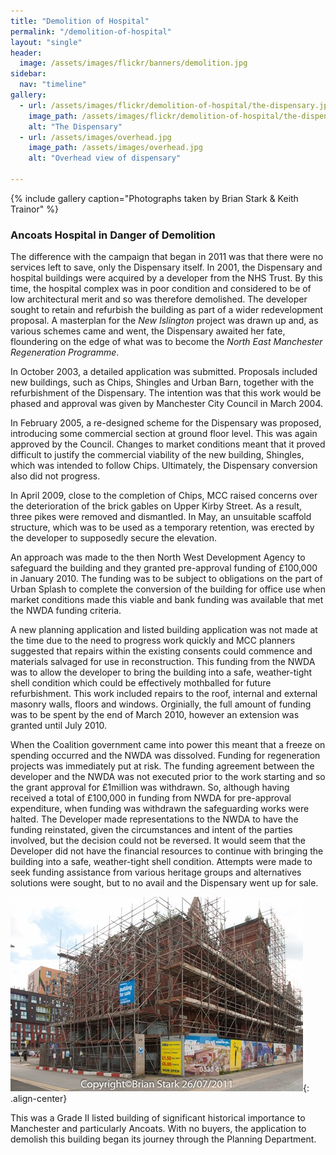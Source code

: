 ```yaml
---
title: "Demolition of Hospital"
permalink: "/demolition-of-hospital"
layout: "single"
header:
  image: /assets/images/flickr/banners/demolition.jpg
sidebar:
  nav: "timeline"
gallery:
  - url: /assets/images/flickr/demolition-of-hospital/the-dispensary.jpg
    image_path: /assets/images/flickr/demolition-of-hospital/the-dispensary.jpg
    alt: "The Dispensary"
  - url: /assets/images/overhead.jpg
    image_path: /assets/images/overhead.jpg
    alt: "Overhead view of dispensary"
   
---
```

{% include gallery caption="Photographs taken by Brian Stark & Keith Trainor" %}

### Ancoats Hospital in Danger of Demolition

The difference with the campaign that began in 2011 was that there were no services left to save, only the Dispensary itself.  In 2001, the Dispensary and hospital buildings were acquired by a developer from the NHS Trust.  By this time, the hospital complex was in poor condition and considered to be of low architectural merit and so was therefore demolished.   The developer sought to retain and refurbish the building as part of a wider redevelopment proposal.  A masterplan for the *New Islington* project was drawn up and, as various schemes came and went, the Dispensary awaited her fate, floundering on the edge of what was to become the *North East Manchester Regeneration Programme*.  

In October 2003, a detailed application was submitted. Proposals included new buildings, such as Chips, Shingles and Urban Barn, together with the refurbishment of the Dispensary. The intention was that this work would be phased and approval was given by Manchester City Council in March 2004.

In February 2005, a re-designed scheme for the Dispensary was proposed, introducing some commercial section at ground floor level.  This was again approved by the Council.  Changes to market conditions meant that it proved difficult to justify the commercial viability of the new building, Shingles, which was intended to follow Chips.  Ultimately, the Dispensary conversion also did not progress.

In April 2009, close to the completion of Chips, MCC raised concerns over the deterioration of the brick gables on Upper Kirby Street.  As a result, three pikes were removed and dismantled.  In May, an unsuitable scaffold structure, which was to be used as a temporary retention, was erected by the developer to supposedly secure the elevation.

An approach was made to the then North West Development Agency to safeguard the building and they granted pre-approval funding of £100,000 in January 2010. The funding was to be subject to obligations on the part of Urban Splash to complete the conversion of the building for office use when market conditions made this viable and bank funding was available that met the NWDA funding criteria.

A new planning application and listed building application was not made at the time due to the need to progress work quickly and MCC planners suggested that repairs within the existing consents could commence and materials salvaged for use in reconstruction.  This funding from the NWDA was to allow the developer to bring the building into a safe, weather-tight shell condition which could be effectively mothballed for future refurbishment. This work included repairs to the roof, internal and external masonry walls, floors and windows.  Orginially, the full amount of funding was to be spent by the end of March 2010, however an extension was granted until July 2010.

When the Coalition government came into power this meant that a freeze on spending occurred and the NWDA was dissolved.  Funding for regeneration projects was immediately put at risk. The funding agreement between the developer and the NWDA was not executed prior to the work starting and so the grant approval for £1million was withdrawn.  So, although having received a total of £100,000 in funding from NWDA for pre-approval expenditure, when funding was withdrawn the safeguarding works were halted. The Developer made representations to the NWDA to have the funding reinstated, given the circumstances and intent of the parties involved, but the decision could not be reversed.  It would seem that the Developer did not have the financial resources to continue with bringing the building into a safe, weather-tight shell condition. Attempts were made to seek funding assistance from various heritage groups and alternatives solutions were sought, but to no avail and the Dispensary went up for sale.

![for sale](assets/images/flickr/demolition-of-hospital/for-sale.jpg){: .align-center}

This was a Grade II listed building of significant historical importance to Manchester and particularly Ancoats.  With no buyers, the application to demolish this building began its journey through the Planning Department.
